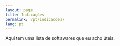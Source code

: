 ```yaml
---
layout: page
title: Indicações
permalink: /pt/indicacoes/
lang: pt
---
```

Aqui tem uma lista de softawares que eu acho úteis.
